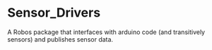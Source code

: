 # Sensor_Drivers
A Robos package that interfaces with arduino code (and transitively sensors) and publishes sensor data.
